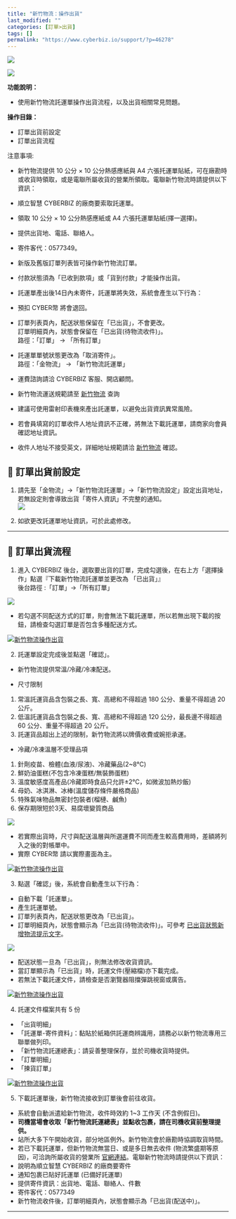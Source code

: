 ```yaml
---
title: "新竹物流：操作出貨"
last_modified: ""
categories: [訂單>出貨]
tags: []
permalink: "https://www.cyberbiz.io/support/?p=46278"
---
```


![](https://www.cyberbiz.io/support/wp-content/uploads/適用站別.png)

[![](https://www.cyberbiz.io/support/wp-content/uploads/台灣站.png)](https://www.cyberbiz.io/support/?page_id=2490)

**功能說明：**  

* 使用新竹物流託運單操作出貨流程，以及出貨相關常見問題。

**操作目錄：**

* 訂單出貨前設定 
* 訂單出貨流程 

注意事項:  

* 新竹物流提供 10 公分 × 10 公分熱感應紙與 A4 六張托運單貼紙，可在廠勘時或收貨時領取，或是電聯所屬收貨的營業所領取。電聯新竹物流時請提供以下資訊： 
* 順立智慧 CYBERBIZ 的廠商要索取託運單。
* 領取 10 公分 × 10 公分熱感應紙或 A4 六張托運單貼紙(擇一選擇)。
* 提供出貨地、電話、聯絡人。
* 寄件客代：0577349。
* 新版及舊版訂單列表皆可操作新竹物流訂單。
* 付款狀態須為「已收到款項」或「貨到付款」才能操作出貨。 
* 託運單產出後14日內未寄件，託運單將失效，系統會產生以下行為： 
* 預扣 CYBER幣 將會退回。
* 訂單列表頁內，配送狀態保留在「已出貨」，不會更改。   
訂單明細頁內，狀態會保留在「已出貨(待物流收件)」。  
路徑：「訂單」 → 「所有訂單」

* 託運單單號狀態更改為「取消寄件」。  
路徑：「金物流」 → 「新竹物流託運單」

* 運費諮詢請洽 CYBERBIZ 客服、開店顧問。
* 新竹物流運送規範請至 [新竹物流](https://www.hct.com.tw/Default.aspx) 查詢
* 建議可使用雷射印表機來產出託運單，以避免出貨資訊異常風險。
* 若會員填寫的訂單收件人地址資訊不正確，將無法下載託運單，請商家向會員確認地址資訊。
* 收件人地址不接受英文，詳細地址規範請洽 [新竹物流](https://www.hct.com.tw/Default.aspx) 確認。



## 📌 訂單出貨前設定



1. 請先至「金物流」→「新竹物流託運單」→「新竹物流設定」設定出貨地址，  
若無設定則會導致出貨「寄件人資訊」不完整的通知。  
[![](https://www.cyberbiz.io/support/wp-content/uploads/新竹物流操作出貨06.png)](https://www.cyberbiz.io/support/wp-content/uploads/新竹物流操作出貨06.png)

2. 如欲更改託運單地址資訊，可於此處修改。


* * *

## 📌 訂單出貨流程



1. 進入 CYBERBIZ 後台，選取要出貨的訂單，完成勾選後，在右上方「選擇操作」點選『下載新竹物流託運單並更改為 「已出貨」』  
後台路徑 :「訂單」→「所有訂單」  


![](https://www.cyberbiz.io/support/wp-content/uploads/fountain-pen.png)

* 若勾選不同配送方式的訂單，則會無法下載託運單，所以若無出現下載的按鈕，請檢查勾選訂單是否包含多種配送方式。

[![新竹物流操作出貨](https://www.cyberbiz.io/support/wp-content/uploads/新竹物流操作出貨01.png)](https://www.cyberbiz.io/support/wp-content/uploads/新竹物流操作出貨01.png)




2. 託運單設定完成後並點選「確認」。  

* 新竹物流提供常溫/冷藏/冷凍配送。


* 尺寸限制 
1. 常溫託運貨品含包裝之長、寬、高總和不得超過 180 公分、重量不得超過 20 公斤。
2. 低溫託運貨品含包裝之長、寬、高總和不得超過 120 公分，最長邊不得超過 60 公分、重量不得超過 20 公斤。
3. 託運貨品超出上述的限制，新竹物流將以牌價收費或婉拒承運。


* 冷藏/冷凍溫層不受理品項 
1. 針劑疫苗、檢體(血液/尿液)、冷藏藥品(2~8°C)
2. 鮮奶油蛋糕(不包含冷凍蛋糕/無裝飾蛋糕)
3. 溫度敏感度高產品(冷藏即時食品只允許±2°C，如微波加熱炒飯)
4. 母奶、冰淇淋、冰棒(溫度儲存條件嚴格商品)
5. 特殊氣味物品無密封包裝者(榴槤、鹹魚)
6. 保存期限短於3天、易腐壞變質商品



![](https://www.cyberbiz.io/support/wp-content/uploads/fountain-pen.png)

* 若實際出貨時，尺寸與配送溫層與所選運費不同而產生較高費用時，差額將列入之後的對帳單中。
* 實際 CYBER幣 請以實際畫面為主。

[![新竹物流操作出貨](https://www.cyberbiz.io/support/wp-content/uploads/新竹物流操作出貨02.png)](https://www.cyberbiz.io/support/wp-content/uploads/新竹物流操作出貨02.png)



3. 點選「確認」後，系統會自動產生以下行為：  

* 自動下載「託運單」。
* 產生託運單號。
* 訂單列表頁內，配送狀態更改為「已出貨」。
* 訂單明細頁內，狀態會顯示為「已出貨(待物流收件)」。可參考 [已出貨狀態新增物流提示文字](https://www.cyberbiz.io/support/?p=48029)。

![](https://www.cyberbiz.io/support/wp-content/uploads/fountain-pen.png)




* 配送狀態一旦為「已出貨」，則無法修改收貨資訊。
* 當訂單顯示為「已出貨」時，託運文件(壓縮檔)亦下載完成。
* 若無法下載託運文件，請檢查是否瀏覽器阻擋彈跳視窗或廣告。

[![新竹物流操作出貨](https://www.cyberbiz.io/support/wp-content/uploads/新竹物流操作出貨03.png)](https://www.cyberbiz.io/support/wp-content/uploads/新竹物流操作出貨03.png)  



4. 託運文件檔案共有 5 份  

* 「出貨明細」
* 「託運單-寄件資料」：黏貼於紙箱供託運商辨識用，請務必以新竹物流專用三聯單做列印。
* 「新竹物流託運總表」：請妥善整理保存，並於司機收貨時提供。
* 「訂單明細」
* 「揀貨訂單」

[![新竹物流操作出貨](https://www.cyberbiz.io/support/wp-content/uploads/新竹物流操作出貨05.png)](https://www.cyberbiz.io/support/wp-content/uploads/新竹物流操作出貨05.png)



5. 下載託運單後，新竹物流接收到訂單後會前往收貨。  

* 系統會自動派遣給新竹物流，收件時效約 1~3 工作天 (不含例假日)。
* **司機當場會收取「新竹物流託運總表」並點收包裹，請在司機收貨前整理提供。**
* 站所大多下午開始收貨，部分地區例外。新竹物流會於廠勘時協調取貨時間。
* 若已下載託運單，但新竹物流無當日、或是多日無去收件 (物流繁盛期等原因)，可洽詢所屬收貨的營業所 [官網連結](https://www.hct.com.tw/Allocation/allocation_list.aspx)。電聯新竹物流時請提供以下資訊： 
* 說明為順立智慧 CYBERBIZ 的廠商要寄件
* 通知包裹已貼好託運單 (已備好託運單)
* 提供寄件資訊：出貨地、電話、聯絡人、件數
* 寄件客代：0577349 
* 新竹物流收件後，訂單明細頁內，狀態會顯示為「已出貨(配送中)」。



* * *

